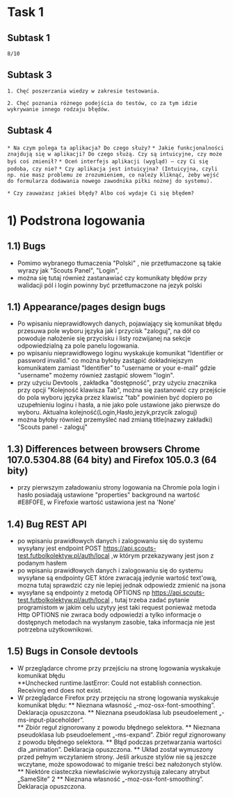 
# Task 1


## Subtask 1
`8/10`

## Subtask 3
`1. Chęć poszerzania wiedzy w zakresie testowania.`

`2. Chęć poznania różnego podejścia do testów, co za tym idzie wykrywanie innego rodzaju błędów.`

## Subtask 4
`* Na czym polega ta aplikacja? Do czego służy?`
`* Jakie funkcjonalności znajdują się w aplikacji? Do czego służą. Czy są intuicyjne, czy może byś coś zmienił?`
`* Oceń interfejs aplikacji (wygląd) – czy Ci się podoba, czy nie?`
`* Czy aplikacja jest intuicyjna? (Intuicyjna, czyli np. nie masz problemu ze zrozumieniem, co należy kliknąć, żeby wejść do formularza dodawania nowego zawodnika piłki nożnej do systemu).`

`* Czy zauważasz jakieś błędy? Albo coś wydaje Ci się błędem?`

# 1) Podstrona logowania
## 1.1) Bugs
- Pomimo wybranego tłumaczenia "Polski" , nie przetłumaczone są takie wyrazy jak "Scouts Panel", "Login", 
- można się tutaj również zastanawiać czy komunikaty błędów przy walidacji pól i login powinny być przetłumaczone na jezyk polski
## 1.1) Appearance/pages design bugs
- Po wpisaniu nieprawidłowych danych, pojawiający się komunikat błędu przesuwa pole wyboru języka jak i przycisk "zaloguj", na dół co powoduje nałożenie się przycisku i listy rozwijanej na sekcje odpowiedzialną za pole panelu logowania.
- po wpisaniu nieprawidłowego loginu wyskakuje komunikat "Identifier or password invalid." co można byłoby zastąpić dokładniejszym komunikatem zamiast "Identifier" to "username or your e-mail" gdzie "username" możemy również zastąpić słowem "login".
- przy użyciu Devtools , zakładka "dostępność", przy użyciu znacznika przy opcji "Kolejność klawisza Tab", można się zastanowić czy przejście do pola wyboru języka przez klawisz "tab" powinien być dopiero po uzupełnieniu loginu i hasła, a nie jako pole ustawione jako pierwsze do wyboru. Aktualna kolejność(Login,Hasło,jezyk,przycik zaloguj)
- można byłoby również przemyśleć nad zmianą title(nazwy zakładki) "Scouts panel - zaloguj" 
## 1.3) Differences between browsers Chrome 107.0.5304.88 (64 bity) and Firefox 105.0.3 (64 bity)
- przy pierwszym załadowaniu strony logowania na Chromie pola login i hasło posiadają ustawione "properties" background na wartość #E8F0FE, w Firefoxie wartość ustawiona jest na 'None'
## 1.4) Bug REST API
- po wpisaniu prawidłowych danych i zalogowaniu się do systemu wysyłany jest endpoint POST https://api.scouts-test.futbolkolektyw.pl/auth/local ,w którym przekazywany jest json z podanym hasłem 
- po wpisaniu prawidłowych danych i zalogowaniu się do systemu wysyłane są endpointy GET które zwracają jedynie wartość text'ową, mozna tutaj sprawdzić czy nie lepiej jednak odpowiedz zmienić na jsona
- wysyłane są endpointy z metodą OPTIONS np https://api.scouts-test.futbolkolektyw.pl/auth/local , tutaj trzeba zadać pytanie programistom w jakim celu uzytyy jest taki request ponieważ metoda Http OPTIONS nie zwraca body odpowiedzi a tylko informacje o dostępnych metodach na wysłanym zasobie, taka informacja nie jest potrzebna użytkownikowi.

## 1.5) Bugs in Console devtools
* W przeglądarce chrome przy przejściu na stronę logowania wyskakuje komunikat błędu
<br/>**Unchecked runtime.lastError: Could not establish connection. Receiving end does not exist.
* W przeglądarce Firefox przy przejęciu na stronę logowania wyskakuje komunikat błędu:
** Nieznana własność „-moz-osx-font-smoothing”.  Deklaracja opuszczona.
** Nieznana pseudoklasa lub pseudoelement „-ms-input-placeholder”.  
** Zbiór reguł zignorowany z powodu błędnego selektora. 
** Nieznana pseudoklasa lub pseudoelement „-ms-expand”.  Zbiór reguł zignorowany z powodu błędnego selektora.
** Błąd podczas przetwarzania wartości dla „animation”.  Deklaracja opuszczona.
** Układ został wymuszony przed pełnym wczytaniem strony. Jeśli arkusze stylów nie są jeszcze wczytane, może spowodować to miganie treści bez nałożonych stylów.
** Niektóre ciasteczka niewłaściwie wykorzystują zalecany atrybut „SameSite” 2
** Nieznana własność „-moz-osx-font-smoothing”.  Deklaracja opuszczona.

